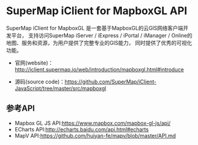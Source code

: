 # SuperMap iClient for MapboxGL API
SuperMap iClient for MapboxGL 是一套基于MapboxGL的云GIS网络客户端开发平台， 支持访问SuperMap iServer / iExpress / iPortal / iManager / Online的地图、服务和资源，为用户提供了完整专业的GIS能力， 同时提供了优秀的可视化功能。

*   官网(website)：<a href="http://iclient.supermap.io/web/introduction/mapboxgl.html#introduce" target="_parent">http://iclient.supermap.io/web/introduction/mapboxgl.html#introduce</a>

*   源码(source code)：<a href="https://github.com/SuperMap/iClient-JavaScript/tree/master/src/mapboxgl" target="_blank">https://github.com/SuperMap/iClient-JavaScript/tree/master/src/mapboxgl</a>

## 参考API

*   Mapbox GL JS API:<a href="https://www.mapbox.com/mapbox-gl-js/api/" target="_blank">https://www.mapbox.com/mapbox-gl-js/api/</a>
*   ECharts API:<a href="http://echarts.baidu.com/api.html#echarts" target="_blank">http://echarts.baidu.com/api.html#echarts</a>
*   MapV API:<a href="https://github.com/huiyan-fe/mapv/blob/master/API.md" target="_blank">https://github.com/huiyan-fe/mapv/blob/master/API.md</a>
